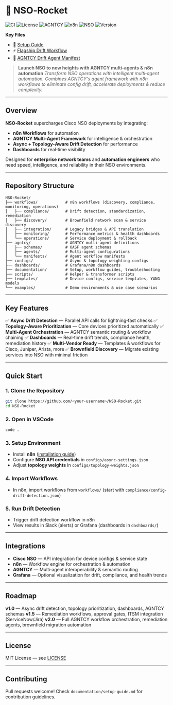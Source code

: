 # 🚀 NSO‑Rocket
![CI](https://github.com/keewillidevnet/NSO-Rocket/actions/workflows/tests.yml/badge.svg)
![License](https://img.shields.io/badge/license-MIT-blue)
![AGNTCY](https://img.shields.io/badge/AGNTCY-compatible-orange)
![n8n](https://img.shields.io/badge/n8n-workflows-success)
![NSO](https://img.shields.io/badge/Cisco-NSO-lightgrey)
![Version](https://img.shields.io/badge/version-1.0.0-blueviolet)

**Key Files**
- 📘 [Setup Guide](documentation/setup-guide.md)
- ⚡ [Flagship Drift Workflow](workflows/compliance/config-drift-detection.json)
- 🤖 [AGNTCY Drift Agent Manifest](agntcy/manifests/drift-detection-workflow.yaml)

> **Launch NSO to new heights with AGNTCY multi‑agents & n8n automation**
> _Transform NSO operations with intelligent multi‑agent automation. Combines AGNTCY's agent framework with n8n workflows to eliminate config drift, accelerate deployments & reduce complexity._

---

## Overview

**NSO‑Rocket** supercharges Cisco NSO deployments by integrating:
- **n8n Workflows** for automation
- **AGNTCY Multi‑Agent Framework** for intelligence & orchestration
- **Async + Topology‑Aware Drift Detection** for performance
- **Dashboards** for real‑time visibility

Designed for **enterprise network teams** and **automation engineers** who need speed, intelligence, and reliability in their NSO environments.

---

## Repository Structure

```plaintext
NSO-Rocket/
├── workflows/            # n8n workflows (discovery, compliance, monitoring, operations)
│   ├── compliance/       # Drift detection, standardization, remediation
│   ├── discovery/        # Brownfield network scan & service discovery
│   ├── integration/      # Legacy bridges & API translation
│   ├── monitoring/       # Performance metrics & health dashboards
│   └── operations/       # Service deployment & rollback
├── agntcy/               # AGNTCY multi‑agent definitions
│   ├── schemas/          # OASF agent schemas
│   ├── agents/           # Multi‑agent configurations
│   └── manifests/        # Agent workflow manifests
├── configs/              # Async & topology weighting configs
├── dashboards/           # Grafana/n8n dashboards
├── documentation/        # Setup, workflow guides, troubleshooting
├── scripts/              # Helper & transformer scripts
├── templates/            # Device configs, service templates, YANG models
└── examples/             # Demo environments & use case scenarios
```

---

## Key Features

✅ **Async Drift Detection** — Parallel API calls for lightning‑fast checks
✅ **Topology‑Aware Prioritization** — Core devices prioritized automatically
✅ **Multi‑Agent Orchestration** — AGNTCY semantic routing & workflow chaining
✅ **Dashboards** — Real‑time drift trends, compliance health, remediation history
✅ **Multi‑Vendor Ready** — Templates & workflows for Cisco, Juniper, Arista, more
✅ **Brownfield Discovery** — Migrate existing services into NSO with minimal friction

---

## Quick Start

### 1. Clone the Repository
```bash
git clone https://github.com/<your-username>/NSO-Rocket.git
cd NSO-Rocket
```

### 2. Open in VSCode
```bash
code .
```

### 3. Setup Environment
- Install **n8n** ([installation guide](https://docs.n8n.io/getting-started/installation/))
- Configure **NSO API credentials** in `configs/async-settings.json`
- Adjust **topology weights** in `configs/topology-weights.json`

### 4. Import Workflows
- In n8n, import workflows from `workflows/` (start with `compliance/config-drift-detection.json`)

### 5. Run Drift Detection
- Trigger drift detection workflow in n8n
- View results in Slack (alerts) or Grafana (dashboards in `dashboards/`)

---

## Integrations

- **Cisco NSO** — API integration for device configs & service state
- **n8n** — Workflow engine for orchestration & automation
- **AGNTCY** — Multi‑agent interoperability & semantic routing
- **Grafana** — Optional visualization for drift, compliance, and health trends

---

## Roadmap

**v1.0** — Async drift detection, topology prioritization, dashboards, AGNTCY schemas
**v1.5** — Remediation workflows, approval gates, ITSM integration (ServiceNow/Jira)
**v2.0** — Full AGNTCY workflow orchestration, remediation agents, brownfield migration automation

---

## License
MIT License — see [LICENSE](LICENSE)

---

## Contributing
Pull requests welcome! Check `documentation/setup-guide.md` for contribution guidelines.